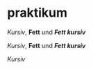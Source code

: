 # praktikum

_Kursiv_, __Fett__ und ___Fett kursiv___

*Kursiv*, **Fett** und ***Fett kursiv***

*Kursiv*
